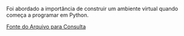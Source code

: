 Foi abordado a importância de construir um ambiente virtual quando começa a programar em Python.

[Fonte do Arquivo para Consulta](https://github.com/romulovieira777/Programacao_em_Python_Essencial/blob/master/Se%C3%A7%C3%A3o%2002%20-%20Preparando%20o%20Ambiente/Ambiente%20Virtual%20Python.pdf)
